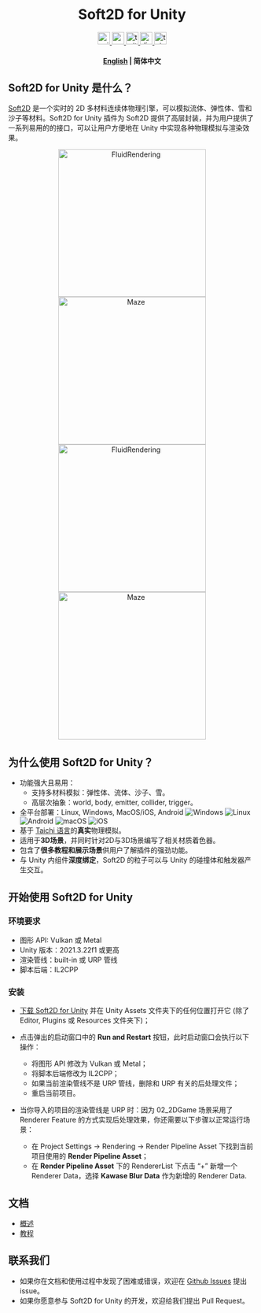 
<h1 align="center">Soft2D for Unity</h1>

<div align="center">
  <a href="https://assetstore.unity.com/packages/slug/256549">
    <img src="http://img.shields.io/badge/-Unity%20Asset%20Store-feefff?style=for-the-badge&logo=unity&logoColor=000" height="25px" alt="unity logo" />
  </a>
  <a href="https://www.youtube.com/channel/UCUweEINecpOaM8HAKLvfBJA">
    <img src="https://img.shields.io/static/v1?message=Youtube&logo=youtube&label=&color=FF0000&logoColor=white&labelColor=&style=for-the-badge" height="25px" alt="youtube logo"  />
  </a>
  <a href=" https://twitter.com/soft2d_official">
    <img src="https://img.shields.io/static/v1?message=Twitter&logo=twitter&label=&color=1DA1F2&logoColor=white&labelColor=&style=for-the-badge" height="25px" alt="twitter logo"  />
  </a>
  <a href="https://discord.gg/JZwFWsuqKV">
    <img src="https://img.shields.io/static/v1?message=Discord&logo=discord&label=&color=5865F2&logoColor=white&labelColor=&style=for-the-badge" height="25px" alt="discord logo"  />
  </a>
  <a href="https://www.soft2d.tech/">
    <img src="https://img.shields.io/static/v1?message=Official%20Website&label=&color=FFC93C&style=for-the-badge" height="25px" alt="taichi logo" />
  </a>
</div>

<h4 align="center">
    <p>
        <a href="https://github.com/taichi-dev/soft2d-for-unity/#readme">English</a> |
        <b>简体中文</b> 
    </p>
</h4>

## Soft2D for Unity 是什么？
[Soft2D](https://www.soft2d.tech/) 是一个实时的 2D 多材料连续体物理引擎，可以模拟流体、弹性体、雪和沙子等材料。Soft2D for Unity 插件为 Soft2D 提供了高层封装，并为用户提供了一系列易用的的接口，可以让用户方便地在 Unity 中实现各种物理模拟与渲染效果。

<div align="center">
<img src="images/FluidRendering.gif" alt="FluidRendering" width="300px"> <img src="images/Maze.gif" alt="Maze" width="300px">
</div>
<div align="center">
<img src="images/android.gif" alt="FluidRendering" width="300px"> <img src="images/ipad.gif" alt="Maze" width="300px">
</div>


## 为什么使用 Soft2D for Unity？

- 功能强大且易用：
  - 支持多材料模拟：弹性体、流体、沙子、雪。
  - 高层次抽象：world, body, emitter, collider, trigger。
- 全平台部署：Linux, Windows, MacOS/iOS, Android
  ![Windows](http://img.shields.io/badge/-Windows-0078D6?style=flat-square&logo=windows&logoColor=fff)
  ![Linux](http://img.shields.io/badge/-Linux-FCC624?style=flat-square&logo=linux&logoColor=000)
  ![Android](http://img.shields.io/badge/-Android-3DDC84?style=flat-square&logo=android&logoColor=fff)
  ![macOS](http://img.shields.io/badge/-macOS-15171a?style=flat-square&logo=macos&logoColor=fff)
  ![iOS](http://img.shields.io/badge/-iOS-1f1f1f?style=flat-square&logo=ios&logoColor=fff)
- 基于 [Taichi 语言](https://github.com/taichi-dev/taichi)的**真实**物理模拟。
- 适用于**3D场景**，并同时针对2D与3D场景编写了相关材质着色器。
- 包含了**很多教程和展示场景**供用户了解插件的强劲功能。
- 与 Unity 内组件**深度绑定**，Soft2D 的粒子可以与 Unity 的碰撞体和触发器产生交互。

## 开始使用 Soft2D for Unity

### 环境要求

- 图形 API: Vulkan 或 Metal
- Unity 版本：2021.3.22f1 或更高
- 渲染管线：built-in 或 URP 管线
- 脚本后端：IL2CPP

### 安装

- [下载 Soft2D for Unity](https://github.com/taichi-dev/soft2d-for-unity/releases/download/v0.1.0/Soft2D.v0.1.0.7z) 并在 Unity Assets 文件夹下的任何位置打开它 (除了 Editor, Plugins 或 Resources 文件夹下)；
- 点击弹出的启动窗口中的 **Run and Restart** 按钮，此时启动窗口会执行以下操作：
  - 将图形 API 修改为 Vulkan 或 Metal；
  - 将脚本后端修改为 IL2CPP；
  - 如果当前渲染管线不是 URP 管线，删除和 URP 有关的后处理文件；
  - 重启当前项目。


- 当你导入的项目的渲染管线是 URP 时：因为 02_2DGame 场景采用了 Renderer Feature 的方式实现后处理效果，你还需要以下步骤以正常运行场景：
  - 在 Project Settings -> Rendering -> Render Pipeline Asset 下找到当前项目使用的 **Render Pipeline Asset**；
  - 在 **Render Pipeline Asset** 下的 RendererList 下点击 “+” 新增一个 Renderer Data，选择 **Kawase Blur Data** 作为新增的 Renderer Data.

## 文档

- [概述](https://github.com/taichi-dev/soft2d-for-unity/blob/main/Docs/Simplified_Chinese/Overview.md)
- [教程](https://github.com/taichi-dev/soft2d-for-unity/blob/main/Docs/Simplified_Chinese/Tutorials/Tutorial.md)

## 联系我们

- 如果你在文档和使用过程中发现了困难或错误，欢迎在 [Github Issues](https://github.com/taichi-dev/soft2d-for-unity/issues) 提出 issue。
- 如果你愿意参与 Soft2D for Unity 的开发，欢迎给我们提出 Pull Request。


